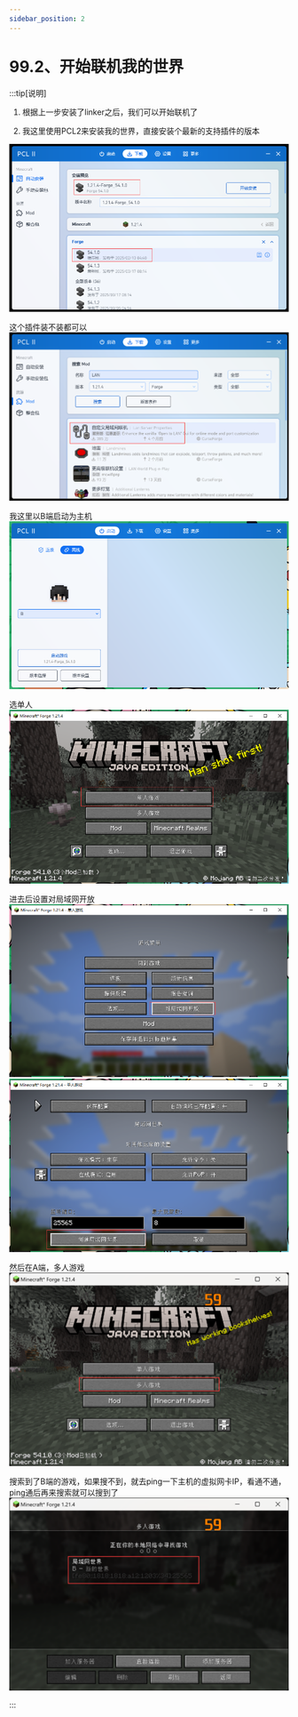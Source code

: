 ```yaml
---
sidebar_position: 2
---
```


# 99.2、开始联机我的世界

:::tip[说明]
1. 根据上一步安装了linker之后，我们可以开始联机了

2. 我这里使用PCL2来安装我的世界，直接安装个最新的支持插件的版本

![Docusaurus Plushie](./img/pcl1.png)

这个插件装不装都可以
![Docusaurus Plushie](./img/pcl2.png)

我这里以B端启动为主机
![Docusaurus Plushie](./img/pcl3.png)

选单人
![Docusaurus Plushie](./img/pcl4.png)

进去后设置对局域网开放
![Docusaurus Plushie](./img/pcl5.png)
![Docusaurus Plushie](./img/pcl6.png)

然后在A端，多人游戏
![Docusaurus Plushie](./img/pcl7.png)

搜索到了B端的游戏，如果搜不到，就去ping一下主机的虚拟网卡IP，看通不通，ping通后再来搜索就可以搜到了
![Docusaurus Plushie](./img/pcl8.png)


:::
